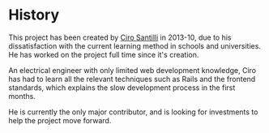 # History

This project has been created by [Ciro Santilli](http://www.cirosantilli.com) in 2013-10,
due to his dissatisfaction with the current learning method in schools and universities.
He has worked on the project full time since it's creation.

An electrical engineer with only limited web development knowledge,
Ciro has had to learn all the relevant techniques such as Rails and the frontend standards,
which explains the slow development process in the first months.

He is currently the only major contributor, and is looking for investments
to help the project move forward.
